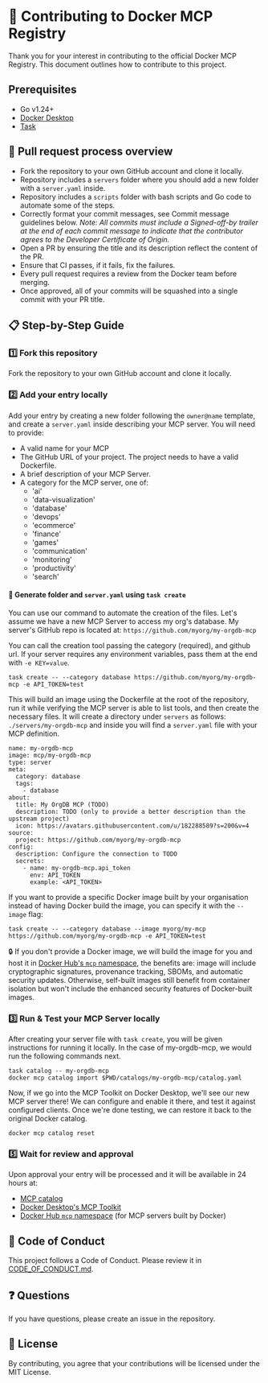 # 🤝 Contributing to Docker MCP Registry

Thank you for your interest in contributing to the official Docker MCP Registry.
This document outlines how to contribute to this project.

## Prerequisites

- Go v1.24+
- [Docker Desktop](https://www.docker.com/products/docker-desktop/)
- [Task](https://taskfile.dev/)

## 🔄 Pull request process overview

- Fork the repository to your own GitHub account and clone it locally.
- Repository includes a `servers` folder where you should add a new folder with a `server.yaml` inside.
- Repository includes a `scripts` folder with bash scripts and Go code to automate some of the steps.
- Correctly format your commit messages, see Commit message guidelines below. _Note: All commits must include a Signed-off-by trailer at the end of each commit message to indicate that the contributor agrees to the Developer Certificate of Origin._
- Open a PR by ensuring the title and its description reflect the content of the PR.
- Ensure that CI passes, if it fails, fix the failures.
- Every pull request requires a review from the Docker team before merging.
- Once approved, all of your commits will be squashed into a single commit with your PR title.

## 📋 Step-by-Step Guide

### 1️⃣ Fork this repository

Fork the repository to your own GitHub account and clone it locally.

### 2️⃣ Add your entry locally

Add your entry by creating a new folder following the `owner@name` template, and create a `server.yaml` inside describing your MCP server. You will need to provide:

- A valid name for your MCP
- The GitHub URL of your project. The project needs to have a valid Dockerfile.
- A brief description of your MCP Server.
- A category for the MCP server, one of:
  - 'ai'
  - 'data-visualization'
  - 'database'
  - 'devops'
  - 'ecommerce'
  - 'finance'
  - 'games'
  - 'communication'
  - 'monitoring'
  - 'productivity'
  - 'search'

#### 🚀 Generate folder and `server.yaml` using `task create`

You can use our command to automate the creation of the files. Let's assume we have a new MCP Server to access my org's database. My server's GitHub repo is located at: `https://github.com/myorg/my-orgdb-mcp`

You can call the creation tool passing the category (required), and github url. If your server requires any environment variables, pass them at the end with `-e KEY=value`.

```
task create -- --category database https://github.com/myorg/my-orgdb-mcp -e API_TOKEN=test
```

This will build an image using the Dockerfile at the root of the repository, run it while verifying the MCP server is able to list tools, and then create the necessary files. It will create a directory under `servers` as follows: `./servers/my-orgdb-mcp` and inside you will find a `server.yaml` file with your MCP definition.

```
name: my-orgdb-mcp
image: mcp/my-orgdb-mcp
type: server
meta:
  category: database
  tags:
    - database
about:
  title: My OrgDB MCP (TODO)
  description: TODO (only to provide a better description than the upstream project)
  icon: https://avatars.githubusercontent.com/u/182288589?s=200&v=4
source:
  project: https://github.com/myorg/my-orgdb-mcp
config:
  description: Configure the connection to TODO
  secrets:
    - name: my-orgdb-mcp.api_token
      env: API_TOKEN
      example: <API_TOKEN>
```

If you want to provide a specific Docker image built by your organisation instead of having Docker build the image, you can specify it with the `--image` flag:

```
task create -- --category database --image myorg/my-mcp https://github.com/myorg/my-orgdb-mcp -e API_TOKEN=test
```

🔒 If you don't provide a Docker image, we will build the image for you and host it in [Docker Hub's `mcp` namespace](https://hub.docker.com/u/mcp), the benefits are: image will include cryptographic signatures, provenance tracking, SBOMs, and automatic security updates. Otherwise, self-built images still benefit from container isolation but won't include the enhanced security features of Docker-built images.

### 3️⃣ Run & Test your MCP Server locally

After creating your server file with `task create`, you will be given instructions for running it locally. In the case of my-orgdb-mcp, we would run the following commands next.

```
task catalog -- my-orgdb-mcp
docker mcp catalog import $PWD/catalogs/my-orgdb-mcp/catalog.yaml
```

Now, if we go into the MCP Toolkit on Docker Desktop, we'll see our new MCP server there! We can configure and enable it there, and test it against configured clients. Once we're done testing, we can restore it back to the original Docker catalog.

```
docker mcp catalog reset
```

### 5️⃣ Wait for review and approval

Upon approval your entry will be processed and it will be available in 24 hours at:

- [MCP catalog](https://hub.docker.com/mcp)
- [Docker Desktop's MCP Toolkit](https://www.docker.com/products/docker-desktop/)
- [Docker Hub `mcp` namespace](https://hub.docker.com/u/mcp) (for MCP servers built by Docker)

## 📜 Code of Conduct

This project follows a Code of Conduct. Please review it in
[CODE_OF_CONDUCT.md](CODE_OF_CONDUCT.md).

## ❓ Questions

If you have questions, please create an issue in the repository.

## 📄 License

By contributing, you agree that your contributions will be licensed under the MIT License.
